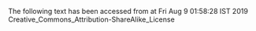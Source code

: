 The following text has been accessed from at Fri Aug 9 01:58:28 IST 2019
Creative_Commons_Attribution-ShareAlike_License
